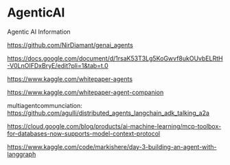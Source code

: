 # AgenticAI
Agentic AI Information

https://github.com/NirDiamant/genai_agents

https://docs.google.com/document/d/1rsaK53T3Lg5KoGwvf8ukOUvbELRtH-V0LnOIFDxBryE/edit?pli=1&tab=t.0

https://www.kaggle.com/whitepaper-agents

https://www.kaggle.com/whitepaper-agent-companion

multiagentcommunciation: https://github.com/agulli/distributed_agents_langchain_adk_talking_a2a

https://cloud.google.com/blog/products/ai-machine-learning/mcp-toolbox-for-databases-now-supports-model-context-protocol


https://www.kaggle.com/code/markishere/day-3-building-an-agent-with-langgraph
